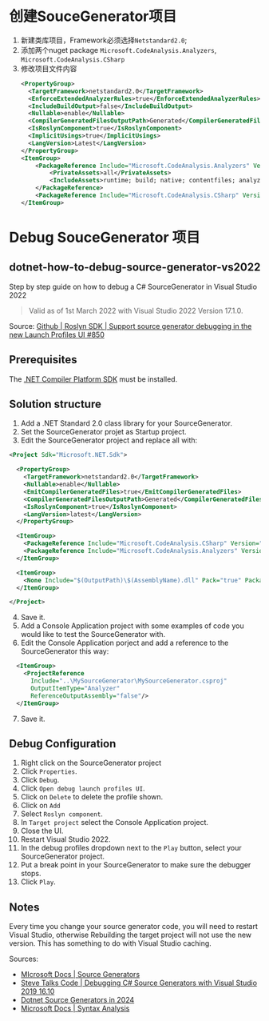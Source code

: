 # 创建SouceGenerator项目

1. 新建类库项目，Framework必须选择`Netstandard2.0`;
2. 添加两个nuget package `Microsoft.CodeAnalysis.Analyzers`, `Microsoft.CodeAnalysis.CSharp`
3. 修改项目文件内容
    ```xml
    <PropertyGroup>
      <TargetFramework>netstandard2.0</TargetFramework>
      <EnforceExtendedAnalyzerRules>true</EnforceExtendedAnalyzerRules>
      <IncludeBuildOutput>false</IncludeBuildOutput>
      <Nullable>enable</Nullable>
      <CompilerGeneratedFilesOutputPath>Generated</CompilerGeneratedFilesOutputPath>
      <IsRoslynComponent>true</IsRoslynComponent>
      <ImplicitUsings>true</ImplicitUsings>
      <LangVersion>Latest</LangVersion>
    </PropertyGroup>
    <ItemGroup>
        <PackageReference Include="Microsoft.CodeAnalysis.Analyzers" Version="3.11.0">
            <PrivateAssets>all</PrivateAssets>
            <IncludeAssets>runtime; build; native; contentfiles; analyzers; buildtransitive</IncludeAssets>
        </PackageReference>
        <PackageReference Include="Microsoft.CodeAnalysis.CSharp" Version="4.12.0" />
    </ItemGroup>
    ```

# Debug SouceGenerator 项目

## dotnet-how-to-debug-source-generator-vs2022
Step by step guide on how to debug a C# SourceGenerator in Visual Studio 2022

> Valid as of 1st March 2022 with Visual Studio 2022 Version 17.1.0.

Source: [Github | Roslyn SDK | Support source generator debugging in the new Launch Profiles UI
#850](https://github.com/dotnet/roslyn-sdk/issues/850)

## Prerequisites
The [.NET Compiler Platform SDK](https://docs.microsoft.com/en-us/dotnet/csharp/roslyn-sdk/) must be installed.

## Solution structure
1. Add a .NET Standard 2.0 class library for your SourceGenerator.
2. Set the SourceGenerator projet as Startup project.
3. Edit the SourceGenerator project and replace all with:
```xml
<Project Sdk="Microsoft.NET.Sdk">

  <PropertyGroup>
    <TargetFramework>netstandard2.0</TargetFramework>
    <Nullable>enable</Nullable>
    <EmitCompilerGeneratedFiles>true</EmitCompilerGeneratedFiles>
    <CompilerGeneratedFilesOutputPath>Generated</CompilerGeneratedFilesOutputPath>
    <IsRoslynComponent>true</IsRoslynComponent>
    <LangVersion>latest</LangVersion>
  </PropertyGroup>

  <ItemGroup>
    <PackageReference Include="Microsoft.CodeAnalysis.CSharp" Version="4.1.0" PrivateAssets="all" />
    <PackageReference Include="Microsoft.CodeAnalysis.Analyzers" Version="3.3.3" PrivateAssets="all" />
  </ItemGroup>

  <ItemGroup>
    <None Include="$(OutputPath)\$(AssemblyName).dll" Pack="true" PackagePath="analyzers/dotnet/cs" Visible="false" />
  </ItemGroup>

</Project>
```

4. Save it.
5. Add a Console Application project with some examples of code you would like to test the SourceGenerator with.
6. Edit the Console Application porject and add a reference to the SourceGenerator this way:
```xml
  <ItemGroup>
    <ProjectReference
      Include="..\MySourceGenerator\MySourceGenerator.csproj"
      OutputItemType="Analyzer"
      ReferenceOutputAssembly="false"/>
  </ItemGroup>
```

7. Save it.

## Debug Configuration
1. Right click on the SourceGenerator project
2. Click `Properties`.
2. Click `Debug`.
3. Click `Open debug launch profiles UI`.
4. Click on `Delete` to delete the profile shown.
5. Click on `Add`
6. Select `Roslyn component`.
7. In `Target project` select the Console Application project.
8. Close the UI.
9. Restart Visual Studio 2022.
10. In the debug profiles dropdown next to the `Play` button, select your SourceGenerator project.
11. Put a break point in your SourceGenerator to make sure the debugger stops.
12. Click `Play`.

## Notes
Every time you change your source generator code, you will need to restart Visual Studio, otherwise Rebuilding the target project will not use the new version. This has something to do with Visual Studio caching.

Sources:
* [MIcrosoft Docs | Source Generators](https://docs.microsoft.com/en-us/dotnet/csharp/roslyn-sdk/source-generators-overview)
* [Steve Talks Code | Debugging C# Source Generators with Visual Studio 2019 16.10](http://stevetalkscode.co.uk/debug-source-generators-with-vs2019-1610)
* [Dotnet Source Generators in 2024](https://posts.specterops.io/dotnet-source-generators-in-2024-part-1-getting-started-76d619b633f5)
* [Microsoft Docs | Syntax Analysis](https://learn.microsoft.com/en-us/dotnet/csharp/roslyn-sdk/get-started/syntax-analysis)